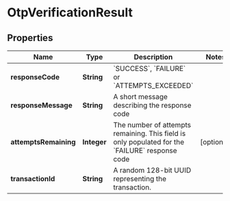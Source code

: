 

# OtpVerificationResult

## Properties

Name | Type | Description | Notes
------------ | ------------- | ------------- | -------------
**responseCode** | **String** | &#x60;SUCCESS&#x60;, &#x60;FAILURE&#x60; or &#x60;ATTEMPTS_EXCEEDED&#x60; | 
**responseMessage** | **String** | A short message describing the response code | 
**attemptsRemaining** | **Integer** | The number of attempts remaining. This field is only populated for the &#x60;FAILURE&#x60; response code |  [optional]
**transactionId** | **String** | A random 128-bit UUID representing the transaction. | 



